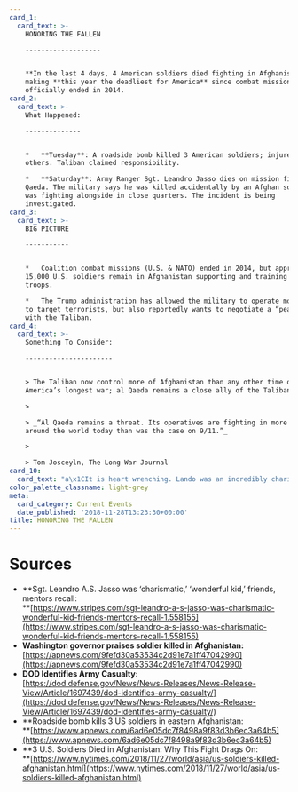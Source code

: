 ```yaml
---
card_1:
  card_text: >-
    HONORING THE FALLEN

    -------------------


    **In the last 4 days, 4 American soldiers died fighting in Afghanistan** –
    making **this year the deadliest for America** since combat missions
    officially ended in 2014.
card_2:
  card_text: >-
    What Happened:

    --------------


    *   **Tuesday**: A roadside bomb killed 3 American soldiers; injured several
    others. Taliban claimed responsibility.

    *   **Saturday**: Army Ranger Sgt. Leandro Jasso dies on mission fighting al
    Qaeda. The military says he was killed accidentally by an Afghan soldier he
    was fighting alongside in close quarters. The incident is being
    investigated.
card_3:
  card_text: >-
    BIG PICTURE

    -----------


    *   Coalition combat missions (U.S. & NATO) ended in 2014, but approx.
    15,000 U.S. soldiers remain in Afghanistan supporting and training Afghan
    troops.

    *   The Trump administration has allowed the military to operate more freely
    to target terrorists, but also reportedly wants to negotiate a “peace deal”
    with the Taliban.
card_4:
  card_text: >-
    Something To Consider:

    ----------------------


    > The Taliban now control more of Afghanistan than any other time during
    America’s longest war; al Qaeda remains a close ally of the Taliban.

    > 

    > _“Al Qaeda remains a threat. Its operatives are fighting in more countries
    around the world today than was the case on 9/11.”_

    > 

    > Tom Josceyln, The Long War Journal
card_10:
  card_text: "a\x1CIt is heart wrenching. Lando was an incredibly charismatic human beinga| and ita\x19s hard to imagine someone like that gone. Ita\x19s like you feel a hole open inside of you that you didna\x19t even know was there...\" Andrea Brixey who taught Sgt. Jasso in middle school.\n\n[view sources](https://smarthernews.com/18-11-28-afghanistan/)"
color_palette_classname: light-grey
meta:
  card_category: Current Events
  date_published: '2018-11-28T13:23:30+00:00'
title: HONORING THE FALLEN
---
```

Sources
=======

*   **Sgt. Leandro A.S. Jasso was ‘charismatic,’ ‘wonderful kid,’ friends, mentors recall:  
    **[https://www.stripes.com/sgt-leandro-a-s-jasso-was-charismatic-wonderful-kid-friends-mentors-recall-1.558155](https://www.stripes.com/sgt-leandro-a-s-jasso-was-charismatic-wonderful-kid-friends-mentors-recall-1.558155)
*   **Washington governor praises soldier killed in Afghanistan:**  
    [https://apnews.com/9fefd30a53534c2d91e7a1ff47042990](https://apnews.com/9fefd30a53534c2d91e7a1ff47042990)
*   **DOD Identifies Army Casualty:**  
    [https://dod.defense.gov/News/News-Releases/News-Release-View/Article/1697439/dod-identifies-army-casualty/](https://dod.defense.gov/News/News-Releases/News-Release-View/Article/1697439/dod-identifies-army-casualty/)
*   **Roadside bomb kills 3 US soldiers in eastern Afghanistan:  
    **[https://www.apnews.com/6ad6e05dc7f8498a9f83d3b6ec3a64b5](https://www.apnews.com/6ad6e05dc7f8498a9f83d3b6ec3a64b5)
*   **3 U.S. Soldiers Died in Afghanistan: Why This Fight Drags On:  
    **[https://www.nytimes.com/2018/11/27/world/asia/us-soldiers-killed-afghanistan.html](https://www.nytimes.com/2018/11/27/world/asia/us-soldiers-killed-afghanistan.html)